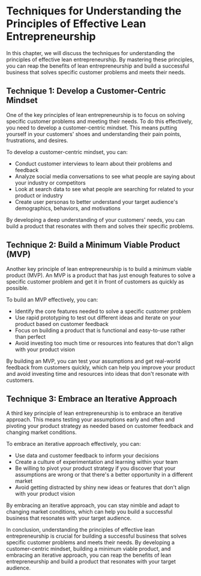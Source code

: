 Techniques for Understanding the Principles of Effective Lean Entrepreneurship
================================================================================================================================

In this chapter, we will discuss the techniques for understanding the principles of effective lean entrepreneurship. By mastering these principles, you can reap the benefits of lean entrepreneurship and build a successful business that solves specific customer problems and meets their needs.

Technique 1: Develop a Customer-Centric Mindset
-----------------------------------------------

One of the key principles of lean entrepreneurship is to focus on solving specific customer problems and meeting their needs. To do this effectively, you need to develop a customer-centric mindset. This means putting yourself in your customers' shoes and understanding their pain points, frustrations, and desires.

To develop a customer-centric mindset, you can:

* Conduct customer interviews to learn about their problems and feedback
* Analyze social media conversations to see what people are saying about your industry or competitors
* Look at search data to see what people are searching for related to your product or industry
* Create user personas to better understand your target audience's demographics, behaviors, and motivations

By developing a deep understanding of your customers' needs, you can build a product that resonates with them and solves their specific problems.

Technique 2: Build a Minimum Viable Product (MVP)
-------------------------------------------------

Another key principle of lean entrepreneurship is to build a minimum viable product (MVP). An MVP is a product that has just enough features to solve a specific customer problem and get it in front of customers as quickly as possible.

To build an MVP effectively, you can:

* Identify the core features needed to solve a specific customer problem
* Use rapid prototyping to test out different ideas and iterate on your product based on customer feedback
* Focus on building a product that is functional and easy-to-use rather than perfect
* Avoid investing too much time or resources into features that don't align with your product vision

By building an MVP, you can test your assumptions and get real-world feedback from customers quickly, which can help you improve your product and avoid investing time and resources into ideas that don't resonate with customers.

Technique 3: Embrace an Iterative Approach
------------------------------------------

A third key principle of lean entrepreneurship is to embrace an iterative approach. This means testing your assumptions early and often and pivoting your product strategy as needed based on customer feedback and changing market conditions.

To embrace an iterative approach effectively, you can:

* Use data and customer feedback to inform your decisions
* Create a culture of experimentation and learning within your team
* Be willing to pivot your product strategy if you discover that your assumptions are wrong or that there's a better opportunity in a different market
* Avoid getting distracted by shiny new ideas or features that don't align with your product vision

By embracing an iterative approach, you can stay nimble and adapt to changing market conditions, which can help you build a successful business that resonates with your target audience.

In conclusion, understanding the principles of effective lean entrepreneurship is crucial for building a successful business that solves specific customer problems and meets their needs. By developing a customer-centric mindset, building a minimum viable product, and embracing an iterative approach, you can reap the benefits of lean entrepreneurship and build a product that resonates with your target audience.


